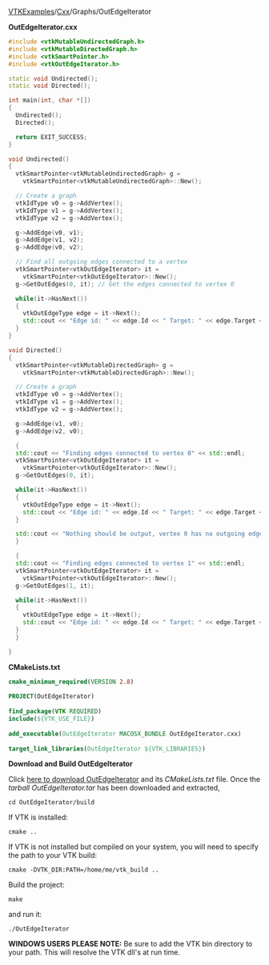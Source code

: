 [VTKExamples](Home)/[Cxx](Cxx)/Graphs/OutEdgeIterator

**OutEdgeIterator.cxx**
```c++
#include <vtkMutableUndirectedGraph.h>
#include <vtkMutableDirectedGraph.h>
#include <vtkSmartPointer.h>
#include <vtkOutEdgeIterator.h>

static void Undirected();
static void Directed();

int main(int, char *[])
{
  Undirected();
  Directed();

  return EXIT_SUCCESS;
}

void Undirected()
{
  vtkSmartPointer<vtkMutableUndirectedGraph> g =
    vtkSmartPointer<vtkMutableUndirectedGraph>::New();

  // Create a graph
  vtkIdType v0 = g->AddVertex();
  vtkIdType v1 = g->AddVertex();
  vtkIdType v2 = g->AddVertex();

  g->AddEdge(v0, v1);
  g->AddEdge(v1, v2);
  g->AddEdge(v0, v2);

  // Find all outgoing edges connected to a vertex
  vtkSmartPointer<vtkOutEdgeIterator> it =
    vtkSmartPointer<vtkOutEdgeIterator>::New();
  g->GetOutEdges(0, it); // Get the edges connected to vertex 0

  while(it->HasNext())
  {
    vtkOutEdgeType edge = it->Next();
    std::cout << "Edge id: " << edge.Id << " Target: " << edge.Target << std::endl;
  }
}

void Directed()
{
  vtkSmartPointer<vtkMutableDirectedGraph> g =
    vtkSmartPointer<vtkMutableDirectedGraph>::New();

  // Create a graph
  vtkIdType v0 = g->AddVertex();
  vtkIdType v1 = g->AddVertex();
  vtkIdType v2 = g->AddVertex();

  g->AddEdge(v1, v0);
  g->AddEdge(v2, v0);

  {
  std::cout << "Finding edges connected to vertex 0" << std::endl;
  vtkSmartPointer<vtkOutEdgeIterator> it =
    vtkSmartPointer<vtkOutEdgeIterator>::New();
  g->GetOutEdges(0, it);

  while(it->HasNext())
  {
    vtkOutEdgeType edge = it->Next();
    std::cout << "Edge id: " << edge.Id << " Target: " << edge.Target << std::endl;
  }

  std::cout << "Nothing should be output, vertex 0 has no outgoing edges!" << std::endl;
  }

  {
  std::cout << "Finding edges connected to vertex 1" << std::endl;
  vtkSmartPointer<vtkOutEdgeIterator> it =
    vtkSmartPointer<vtkOutEdgeIterator>::New();
  g->GetOutEdges(1, it);

  while(it->HasNext())
  {
    vtkOutEdgeType edge = it->Next();
    std::cout << "Edge id: " << edge.Id << " Target: " << edge.Target << std::endl;
  }
  }

}
```
**CMakeLists.txt**
```cmake
cmake_minimum_required(VERSION 2.8)
 
PROJECT(OutEdgeIterator)
 
find_package(VTK REQUIRED)
include(${VTK_USE_FILE})
 
add_executable(OutEdgeIterator MACOSX_BUNDLE OutEdgeIterator.cxx)
 
target_link_libraries(OutEdgeIterator ${VTK_LIBRARIES})
```

**Download and Build OutEdgeIterator**

Click [here to download OutEdgeIterator](https://github.com/lorensen/VTKWikiExamplesTarballs/raw/master/OutEdgeIterator.tar) and its *CMakeLists.txt* file.
Once the *tarball OutEdgeIterator.tar* has been downloaded and extracted,
```
cd OutEdgeIterator/build 
```
If VTK is installed:
```
cmake ..
```
If VTK is not installed but compiled on your system, you will need to specify the path to your VTK build:
```
cmake -DVTK_DIR:PATH=/home/me/vtk_build ..
```
Build the project:
```
make
```
and run it:
```
./OutEdgeIterator
```
**WINDOWS USERS PLEASE NOTE:** Be sure to add the VTK bin directory to your path. This will resolve the VTK dll's at run time.

